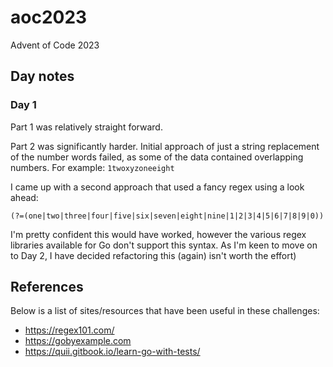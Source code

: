 # aoc2023
Advent of Code 2023

## Day notes

### Day 1

Part 1 was relatively straight forward.

Part 2 was significantly harder.  Initial approach of just a string replacement of the number words failed, as some of the data contained overlapping numbers.
For example: `1twoxyzoneeight`

I came up with a second approach that used a fancy regex using a look ahead:

```(?=(one|two|three|four|five|six|seven|eight|nine|1|2|3|4|5|6|7|8|9|0))```

I'm pretty confident this would have worked, however the various regex libraries available for Go don't support this syntax.  As I'm keen to move on to Day 2,
I have decided refactoring this (again) isn't worth the effort)

## References

Below is a list of sites/resources that have been useful in these challenges:

* https://regex101.com/
* https://gobyexample.com
* https://quii.gitbook.io/learn-go-with-tests/
